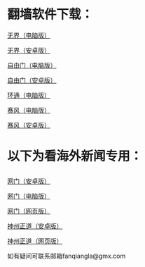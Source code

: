 # 翻墙软件下载：
<p><a href="https://github.com/fanqiangla/ruanjian/raw/master/u1902.exe">无界（电脑版）</a></p>
<p><a href="https://github.com/fanqiangla/ruanjian/raw/master/um4.6.apk">无界（安卓版）</a></p>
<p><a href="https://github.com/fanqiangla/ruanjian/raw/master/fg769p.exe">自由门（电脑版）</a></p>
<p><a href="https://github.com/fanqiangla/ruanjian/raw/master/fgma.apk">自由门（安卓版）</a></p>
<p><a href="https://raw.githubusercontent.com/opipe/up/master/oPipe.zip">环通（电脑版）</a></p>
<p><a href="https://github.com/fanqiangla/ruanjian/raw/master/psiphon3.exe">赛风（电脑版）</a></p>
<p><a href="https://github.com/fanqiangla/ruanjian/raw/master/PsiphonAndroid.apk">赛风（安卓版）</a></p>
<h1><p><strong>以下为看海外新闻专用：</strong></p></h1>
<p><a href="https://raw.githubusercontent.com/opipe/up/master/oGatea.apk">网门（安卓版）</a></p>
<p><a href="https://raw.githubusercontent.com/opipe/up/master/oGate.zip">网门（电脑版）</a></p>
<p><a href="https://github.com/odoor2/oo/blob/master/README.md">网门（网页版）</a></p>
<p><a href="https://raw.githubusercontent.com/SzzdOgate/update/master/extras/SzzdOgate.apk?fldfh2">神州正道（安卓版）</a></p>
<p><a href="https://raw.githubusercontent.com/hxrfvz257/www/master/szzd/szzdogate.rar?fldfh2">神州正道（网页版）</a></p>
<p>如有疑问可联系邮箱fanqiangla@gmx.com </a></p>
